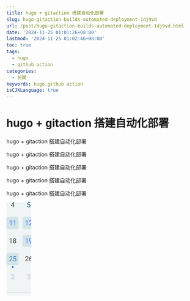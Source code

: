 ```yaml
---
title: hugo + gitaction 搭建自动化部署
slug: hugo-gitaction-builds-automated-deployment-1dj9vd
url: /post/hugo-gitaction-builds-automated-deployment-1dj9vd.html
date: '2024-11-25 01:01:26+08:00'
lastmod: '2024-11-25 01:02:46+08:00'
toc: true
tags:
  - hugo
  - github action
categories:
  - 折腾
keywords: hugo,github action
isCJKLanguage: true
---
```


# hugo + gitaction 搭建自动化部署

hugo + gitaction 搭建自动化部署

hugo + gitaction 搭建自动化部署

hugo + gitaction 搭建自动化部署

hugo + gitaction 搭建自动化部署

hugo + gitaction 搭建自动化部署

​![image](https://raw.githubusercontent.com/blazarix/blog-hugo-source/main/assets20241125010651.png)​
